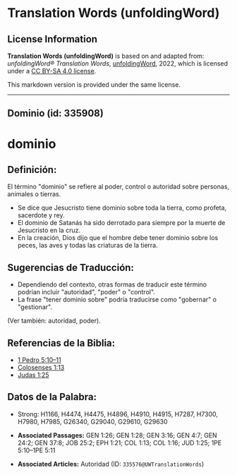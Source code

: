 # Translation Words (unfoldingWord)

## License Information

**Translation Words (unfoldingWord)** is based on and adapted from: _unfoldingWord® Translation Words_, [unfoldingWord](https://unfoldingword.org/utw), 2022, which is licensed under a [CC BY-SA 4.0 license](https://creativecommons.org/licenses/by-sa/4.0/legalcode.en).

This markdown version is provided under the same license.



--------------------------------

## Dominio (id: 335908)

dominio
=======

Definición:
-----------

El término "dominio" se refiere al poder, control o autoridad sobre personas, animales o tierras.

* Se dice que Jesucristo tiene dominio sobre toda la tierra, como profeta, sacerdote y rey.
* El dominio de Satanás ha sido derrotado para siempre por la muerte de Jesucristo en la cruz.
* En la creación, Dios dijo que el hombre debe tener dominio sobre los peces, las aves y todas las criaturas de la tierra.

Sugerencias de Traducción:
--------------------------

* Dependiendo del contexto, otras formas de traducir este término podrían incluir "autoridad", "poder" o "control".
* La frase "tener dominio sobre" podría traducirse como "gobernar" o "gestionar".

(Ver también: autoridad, poder).

Referencias de la Biblia:
-------------------------

* [1 Pedro 5:10–11](https://ref.ly/1Pet5:10-1Pet5:11)
* [Colosenses 1:13](https://ref.ly/Col1:13)
* [Judas 1:25](https://ref.ly/Jude1:25)

Datos de la Palabra:
--------------------

* Strong: H1166, H4474, H4475, H4896, H4910, H4915, H7287, H7300, H7980, H7985, G26340, G29040, G29610, G29630

* **Associated Passages:** GEN 1:26; GEN 1:28; GEN 3:16; GEN 4:7; GEN 24:2; GEN 37:8; JOB 25:2; EPH 1:21; COL 1:13; COL 1:16; JUD 1:25; 1PE 5:10–1PE 5:11
* **Associated Articles:** Autoridad (ID: `335576@UWTranslationWords`)

